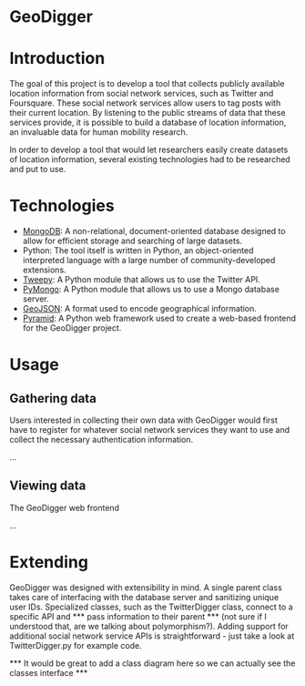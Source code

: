 GeoDigger
=========

# Introduction

The goal of this project is to develop a tool that collects publicly
available location information from social network services, such as
Twitter and Foursquare. These social network services allow users to tag
posts with their current location. By listening to the public streams of
data that these services provide, it is possible to build a database of
location information, an invaluable data for human mobility research.

In order to develop a tool that would let researchers easily create
datasets of location information, several existing technologies had to be
researched and put to use.

# Technologies

* [MongoDB](mongodb.md):
    A non-relational, document-oriented database designed to allow for
    efficient storage and searching of large datasets.
* Python:
    The tool itself is written in Python, an object-oriented interpreted
    language with a large number of community-developed extensions.
* [Tweepy](tweepy.md):
    A Python module that allows us to use the Twitter API.
* [PyMongo](pymongo.md):
    A Python module that allows us to use a Mongo database server.
* [GeoJSON](geojson.md):
    A format used to encode geographical information.
* [Pyramid](pyramid.md):
    A Python web framework used to create a web-based frontend for the
    GeoDigger project.

# Usage

## Gathering data

Users interested in collecting their own data with GeoDigger would first
have to register for whatever social network services they want to use
and collect the necessary authentication information.

...

## Viewing data

The GeoDigger web frontend

...

# Extending

GeoDigger was designed with extensibility in mind. A single parent class
takes care of interfacing with the database server and sanitizing unique
user IDs. Specialized classes, such as the TwitterDigger class, connect
to a specific API and *** pass information to their parent *** (not sure
        if I understood that, are we talking about polymorphism?).
Adding support for additional social network service APIs is
straightforward - just take a look at TwitterDigger.py for example
code.

*** It would be great to add a class diagram here so we can actually see
the classes interface ***
